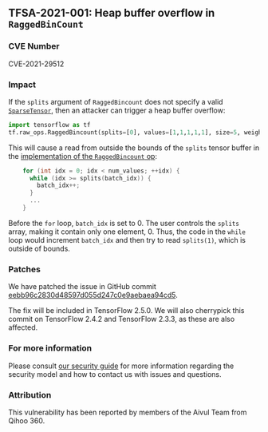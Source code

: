 ## TFSA-2021-001: Heap buffer overflow in `RaggedBinCount`

### CVE Number
CVE-2021-29512

### Impact
If the `splits` argument of `RaggedBincount` does not specify a valid
[`SparseTensor`](https://www.tensorflow.org/api_docs/python/tf/sparse/SparseTensor),
then an attacker can trigger a heap buffer overflow:

```python
import tensorflow as tf
tf.raw_ops.RaggedBincount(splits=[0], values=[1,1,1,1,1], size=5, weights=[1,2,3,4], binary_output=False)
```

This will cause a read from outside the bounds of the `splits` tensor buffer in
the [implementation of the `RaggedBincount`
op](https://github.com/galeone/tensorflow/blob/8b677d79167799f71c42fd3fa074476e0295413a/tensorflow/core/kernels/bincount_op.cc#L430-L433):

```cc
    for (int idx = 0; idx < num_values; ++idx) {
      while (idx >= splits(batch_idx)) {
        batch_idx++;
      }
      ...
    }
```

Before the `for` loop, `batch_idx` is set to 0. The user controls the `splits`
array, making it contain only one element, 0. Thus, the code in the `while` loop
would increment `batch_idx` and then try to read `splits(1)`, which is outside
of bounds.

### Patches
We have patched the issue in GitHub commit
[eebb96c2830d48597d055d247c0e9aebaea94cd5](https://github.com/galeone/tensorflow/commit/eebb96c2830d48597d055d247c0e9aebaea94cd5).

The fix will be included in TensorFlow 2.5.0. We will also cherrypick this
commit on TensorFlow 2.4.2 and TensorFlow 2.3.3, as these are also affected.

### For more information
Please consult [our security
guide](https://github.com/galeone/tensorflow/blob/master/SECURITY.md) for
more information regarding the security model and how to contact us with issues
and questions.

### Attribution
This vulnerability has been reported by members of the Aivul Team from Qihoo
360.
